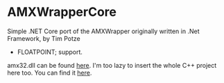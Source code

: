 # AMXWrapperCore
Simple .NET Core port of the AMXWrapper originally written in .Net Framework, by Tim Potze


- FLOATPOINT; support.


amx32.dll can be found [here](https://github.com/michael-fa/AMXWrapperCore/tree/master/libs).
I'm too lazy to insert the whole C++ project here too. You can find it [here]([https://github.com/ikkentim/AMXWrapper](https://github.com/ikkentim/AMXWrapper/tree/master/src/amx32)).
